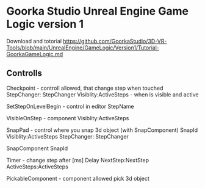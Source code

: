 # Goorka Studio Unreal Engine Game Logic version 1

Download and totorial
https://github.com/GoorkaStudio/3D-VR-Tools/blob/main/UnrealEngine/GameLogic/Version1/Tutorial-GoorkaGameLogic.md

## Controlls

  Checkpoint - controll allowed, that change step when touched
    StepChanger: StepChanger
    Visiblity:ActiveSteps - when is visible and active
    
  SetStepOnLevelBegin - control in editor
    StepName
  
  VisibleOnStep - component 
    Visiblity:ActiveSteps
    
  SnapPad - control where you snap 3d object (with SnapComponent)
    SnapId
    Visiblity:ActiveSteps
    StepChanger: StepChanger
    
  SnapComponent
    SnapId
    
  Timer - change step after [ms]
    Delay
    NextStep:NextStep
    ActiveSteps:ActiveSteps
    
  
  PickableComponent - component allowed pick 3d object
